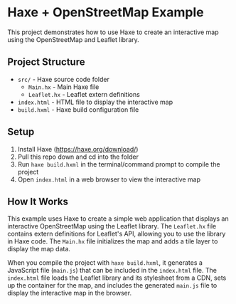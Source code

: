 # Haxe + OpenStreetMap Example

This project demonstrates how to use Haxe to create an interactive map using the OpenStreetMap and Leaflet library.

## Project Structure

- `src/` - Haxe source code folder
    - `Main.hx` - Main Haxe file
    - `Leaflet.hx` - Leaflet extern definitions
- `index.html` - HTML file to display the interactive map
- `build.hxml` - Haxe build configuration file

## Setup

1. Install Haxe (https://haxe.org/download/)
2. Pull this repo down and cd into the folder
3. Run `haxe build.hxml` in the terminal/command prompt to compile the project
4. Open `index.html` in a web browser to view the interactive map

## How It Works

This example uses Haxe to create a simple web application that displays an interactive OpenStreetMap using the Leaflet library. The `Leaflet.hx` file contains extern definitions for Leaflet's API, allowing you to use the library in Haxe code. The `Main.hx` file initializes the map and adds a tile layer to display the map data.

When you compile the project with `haxe build.hxml`, it generates a JavaScript file (`main.js`) that can be included in the `index.html` file. The `index.html` file loads the Leaflet library and its stylesheet from a CDN, sets up the container for the map, and includes the generated `main.js` file to display the interactive map in the browser.
